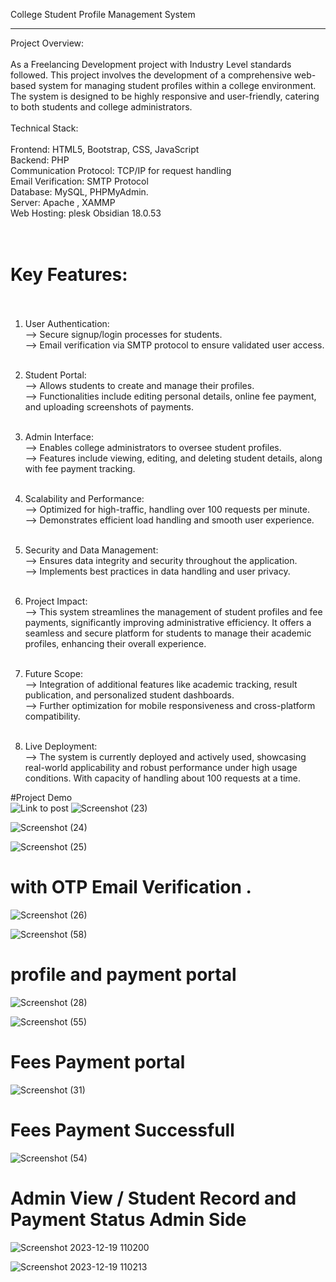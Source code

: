 College Student Profile Management System

------------------------------------------------
Project Overview:<br><br>
As a Freelancing Development project with Industry Level standards followed.
This project involves the development of a comprehensive web-based system for managing student profiles within a college environment. The system is designed to be highly responsive and user-friendly, catering to both students and college administrators.
<br><br>
Technical Stack:<br><br>
Frontend: HTML5, Bootstrap, CSS, JavaScript<br>
Backend: PHP<br>
Communication Protocol: TCP/IP for request handling<br>
Email Verification: SMTP Protocol<br>
Database: MySQL, PHPMyAdmin.<br>
Server: Apache , XAMMP<br>
Web Hosting: plesk Obsidian 18.0.53<br>
<br><br>
# Key Features:<br><br>
1. User Authentication:<br>
--> Secure signup/login processes for students.<br>
--> Email verification via SMTP protocol to ensure validated user access.
<br><br>
2. Student Portal:<br>
--> Allows students to create and manage their profiles.<br>
--> Functionalities include editing personal details, online fee payment, and uploading screenshots of payments.<br><br>

3. Admin Interface:<br>
--> Enables college administrators to oversee student profiles.<br>
--> Features include viewing, editing, and deleting student details, along with fee payment tracking.
<br><br>
4. Scalability and Performance:<br>
--> Optimized for high-traffic, handling over 100 requests per minute.<br>
--> Demonstrates efficient load handling and smooth user experience.<br><br>

5. Security and Data Management:<br>
--> Ensures data integrity and security throughout the application.<br>
--> Implements best practices in data handling and user privacy.<br><br>

6. Project Impact:<br>
--> This system streamlines the management of student profiles and fee payments, significantly improving administrative efficiency. It offers a seamless and secure platform for students to manage their academic profiles, enhancing their overall experience.<br><br>

8. Future Scope:<br>
--> Integration of additional features like academic tracking, result publication, and personalized student dashboards.<br>
--> Further optimization for mobile responsiveness and cross-platform compatibility.<br><br>

10. Live Deployment:<br>
--> The system is currently deployed and actively used, showcasing real-world applicability and robust performance under high usage conditions. With capacity of handling about 100 requests at a time.

#Project Demo<br>
![Link to post](https://www.linkedin.com/posts/shivam-s0901_connections-freelance-html5-activity-7143136055095975936-m6Zz?utm_source=share&utm_medium=member_desktop)
![Screenshot (23)](https://github.com/Shivam9456Singh/Student-Registration-for-college-Website/assets/113454708/f39e448c-0705-4d70-a52a-389ef7953da9)

![Screenshot (24)](https://github.com/Shivam9456Singh/Student-Registration-for-college-Website/assets/113454708/3962f1f0-4eff-4b82-849e-5b15786c69cd)

![Screenshot (25)](https://github.com/Shivam9456Singh/Student-Registration-for-college-Website/assets/113454708/344751a0-e01b-4669-a3fb-c45ad32cedc5)

# with OTP Email Verification .

![Screenshot (26)](https://github.com/Shivam9456Singh/Student-Registration-for-college-Website/assets/113454708/0d6f76c4-1c27-4686-b80f-42b91044ef20)

![Screenshot (58)](https://github.com/Shivam9456Singh/Student-Portal/assets/113454708/041c5fbe-93fa-4b02-a500-bbf11827c5af)


# profile and payment portal

![Screenshot (28)](https://github.com/Shivam9456Singh/Student-Registration-for-college-Website/assets/113454708/917b7bab-3722-4e74-a228-11c332a2b0a1)

![Screenshot (55)](https://github.com/Shivam9456Singh/Student-Portal/assets/113454708/38863863-031e-406b-b05c-af00d135e901)


# Fees Payment portal

![Screenshot (31)](https://github.com/Shivam9456Singh/Student-Registration-for-college-Website/assets/113454708/f6ff940c-c8a5-46ee-83f4-cfe9f7f8a218)

# Fees Payment Successfull

![Screenshot (54)](https://github.com/Shivam9456Singh/Student-Portal/assets/113454708/ce4bc986-782b-4bfc-ad20-d0bf5e3b0547)

# Admin View / Student Record and Payment Status Admin Side

![Screenshot 2023-12-19 110200](https://github.com/Shivam9456Singh/Student-Portal/assets/113454708/bdcc61f7-8e87-4829-82b6-0da0076a39ea)

![Screenshot 2023-12-19 110213](https://github.com/Shivam9456Singh/Student-Portal/assets/113454708/eef01eb1-d578-4905-90cf-e92ad4cb293a)









